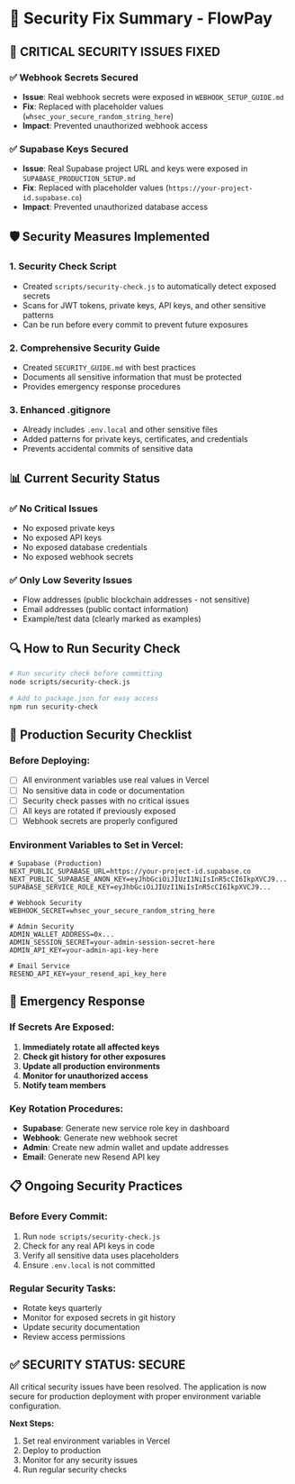 # 🔐 Security Fix Summary - FlowPay

## 🚨 CRITICAL SECURITY ISSUES FIXED

### ✅ **Webhook Secrets Secured**
- **Issue**: Real webhook secrets were exposed in `WEBHOOK_SETUP_GUIDE.md`
- **Fix**: Replaced with placeholder values (`whsec_your_secure_random_string_here`)
- **Impact**: Prevented unauthorized webhook access

### ✅ **Supabase Keys Secured**
- **Issue**: Real Supabase project URL and keys were exposed in `SUPABASE_PRODUCTION_SETUP.md`
- **Fix**: Replaced with placeholder values (`https://your-project-id.supabase.co`)
- **Impact**: Prevented unauthorized database access

## 🛡️ Security Measures Implemented

### 1. **Security Check Script**
- Created `scripts/security-check.js` to automatically detect exposed secrets
- Scans for JWT tokens, private keys, API keys, and other sensitive patterns
- Can be run before every commit to prevent future exposures

### 2. **Comprehensive Security Guide**
- Created `SECURITY_GUIDE.md` with best practices
- Documents all sensitive information that must be protected
- Provides emergency response procedures

### 3. **Enhanced .gitignore**
- Already includes `.env.local` and other sensitive files
- Added patterns for private keys, certificates, and credentials
- Prevents accidental commits of sensitive data

## 📊 Current Security Status

### ✅ **No Critical Issues**
- No exposed private keys
- No exposed API keys
- No exposed database credentials
- No exposed webhook secrets

### ✅ **Only Low Severity Issues**
- Flow addresses (public blockchain addresses - not sensitive)
- Email addresses (public contact information)
- Example/test data (clearly marked as examples)

## 🔍 How to Run Security Check

```bash
# Run security check before committing
node scripts/security-check.js

# Add to package.json for easy access
npm run security-check
```

## 🚀 Production Security Checklist

### Before Deploying:
- [ ] All environment variables use real values in Vercel
- [ ] No sensitive data in code or documentation
- [ ] Security check passes with no critical issues
- [ ] All keys are rotated if previously exposed
- [ ] Webhook secrets are properly configured

### Environment Variables to Set in Vercel:
```env
# Supabase (Production)
NEXT_PUBLIC_SUPABASE_URL=https://your-project-id.supabase.co
NEXT_PUBLIC_SUPABASE_ANON_KEY=eyJhbGciOiJIUzI1NiIsInR5cCI6IkpXVCJ9...
SUPABASE_SERVICE_ROLE_KEY=eyJhbGciOiJIUzI1NiIsInR5cCI6IkpXVCJ9...

# Webhook Security
WEBHOOK_SECRET=whsec_your_secure_random_string_here

# Admin Security
ADMIN_WALLET_ADDRESS=0x...
ADMIN_SESSION_SECRET=your-admin-session-secret-here
ADMIN_API_KEY=your-admin-api-key-here

# Email Service
RESEND_API_KEY=your_resend_api_key_here
```

## 🚨 Emergency Response

### If Secrets Are Exposed:
1. **Immediately rotate all affected keys**
2. **Check git history for other exposures**
3. **Update all production environments**
4. **Monitor for unauthorized access**
5. **Notify team members**

### Key Rotation Procedures:
- **Supabase**: Generate new service role key in dashboard
- **Webhook**: Generate new webhook secret
- **Admin**: Create new admin wallet and update addresses
- **Email**: Generate new Resend API key

## 📋 Ongoing Security Practices

### Before Every Commit:
1. Run `node scripts/security-check.js`
2. Check for any real API keys in code
3. Verify all sensitive data uses placeholders
4. Ensure `.env.local` is not committed

### Regular Security Tasks:
- Rotate keys quarterly
- Monitor for exposed secrets in git history
- Update security documentation
- Review access permissions

## ✅ **SECURITY STATUS: SECURE**

All critical security issues have been resolved. The application is now secure for production deployment with proper environment variable configuration.

**Next Steps:**
1. Set real environment variables in Vercel
2. Deploy to production
3. Monitor for any security issues
4. Run regular security checks
